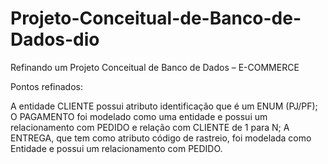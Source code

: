 # Projeto-Conceitual-de-Banco-de-Dados-dio
Refinando um Projeto Conceitual de Banco de Dados – E-COMMERCE

Pontos refinados:

 A entidade CLIENTE possui atributo identificação que é um ENUM (PJ/PF);
 O PAGAMENTO foi modelado como uma entidade e possui um relacionamento com PEDIDO e relação com CLIENTE de 1 para N;
 A ENTREGA, que tem como atributo código de rastreio, foi modelada como Entidade e possui um relacionamento com PEDIDO.
 
 
